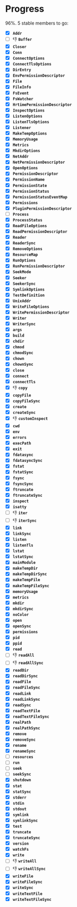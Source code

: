 # Progress

96%. 5 stable members to go:

- [x] **`Addr`**
- [ ] 👎 **`Buffer`**
- [x] **`Closer`**
- [x] **`Conn`**
- [x] **`ConnectOptions`**
- [x] **`ConnectTlsOptions`**
- [x] **`DirEntry`**
- [x] **`EnvPermissionDescriptor`**
- [x] **`File`**
- [x] **`FileInfo`**
- [x] **`FsEvent`**
- [x] **`FsWatcher`**
- [x] **`HrtimePermissionDescriptor`**
- [x] **`InspectOptions`**
- [x] **`ListenOptions`**
- [x] **`ListenTlsOptions`**
- [x] **`Listener`**
- [x] **`MakeTempOptions`**
- [x] **`MemoryUsage`**
- [x] **`Metrics`**
- [x] **`MkdirOptions`**
- [x] **`NetAddr`**
- [x] **`NetPermissionDescriptor`**
- [x] **`OpenOptions`**
- [x] **`PermissionDescriptor`**
- [x] **`PermissionName`**
- [x] **`PermissionState`**
- [x] **`PermissionStatus`**
- [x] **`PermissionStatusEventMap`**
- [x] **`Permissions`**
- [x] **`PluginPermissionDescriptor`**
- [ ] **`Process`**
- [x] **`ProcessStatus`**
- [x] **`ReadFileOptions`**
- [x] **`ReadPermissionDescriptor`**
- [x] **`Reader`**
- [x] **`ReaderSync`**
- [x] **`RemoveOptions`**
- [x] **`ResourceMap`**
- [x] **`RunOptions`**
- [x] **`RunPermissionDescriptor`**
- [x] **`SeekMode`**
- [x] **`Seeker`**
- [x] **`SeekerSync`**
- [x] **`SymlinkOptions`**
- [x] **`TestDefinition`**
- [x] **`UnixAddr`**
- [x] **`WriteFileOptions`**
- [x] **`WritePermissionDescriptor`**
- [x] **`Writer`**
- [x] **`WriterSync`**
- [x] **`args`**
- [x] **`build`**
- [x] **`chdir`**
- [x] **`chmod`**
- [x] **`chmodSync`**
- [x] **`chown`**
- [x] **`chownSync`**
- [x] **`close`**
- [x] **`connect`**
- [x] **`connectTls`**
- [x] 👎 **`copy`**
- [x] **`copyFile`**
- [x] **`copyFileSync`**
- [x] **`create`**
- [x] **`createSync`**
- [x] 👎 **`customInspect`**
- [x] **`cwd`**
- [x] **`env`**
- [x] **`errors`**
- [x] **`execPath`**
- [x] **`exit`**
- [x] **`fdatasync`**
- [x] **`fdatasyncSync`**
- [x] **`fstat`**
- [x] **`fstatSync`**
- [x] **`fsync`**
- [x] **`fsyncSync`**
- [x] **`ftruncate`**
- [x] **`ftruncateSync`**
- [x] **`inspect`**
- [x] **`isatty`**
- [ ] 👎 **`iter`**
- [ ] 👎 **`iterSync`**
- [x] **`link`**
- [x] **`linkSync`**
- [x] **`listen`**
- [x] **`listenTls`**
- [x] **`lstat`**
- [x] **`lstatSync`**
- [x] **`mainModule`**
- [x] **`makeTempDir`**
- [x] **`makeTempDirSync`**
- [x] **`makeTempFile`**
- [x] **`makeTempFileSync`**
- [x] **`memoryUsage`**
- [x] **`metrics`**
- [x] **`mkdir`**
- [x] **`mkdirSync`**
- [x] **`noColor`**
- [x] **`open`**
- [x] **`openSync`**
- [x] **`permissions`**
- [x] **`pid`**
- [x] **`ppid`**
- [x] **`read`**
- [ ] 👎 **`readAll`**
- [ ] 👎 **`readAllSync`**
- [x] **`readDir`**
- [x] **`readDirSync`**
- [x] **`readFile`**
- [x] **`readFileSync`**
- [x] **`readLink`**
- [x] **`readLinkSync`**
- [x] **`readSync`**
- [x] **`readTextFile`**
- [x] **`readTextFileSync`**
- [x] **`realPath`**
- [x] **`realPathSync`**
- [x] **`remove`**
- [x] **`removeSync`**
- [x] **`rename`**
- [x] **`renameSync`**
- [ ] **`resources`**
- [ ] **`run`**
- [ ] **`seek`**
- [ ] **`seekSync`**
- [x] **`shutdown`**
- [x] **`stat`**
- [x] **`statSync`**
- [x] **`stderr`**
- [x] **`stdin`**
- [x] **`stdout`**
- [x] **`symlink`**
- [x] **`symlinkSync`**
- [x] **`test`**
- [x] **`truncate`**
- [x] **`truncateSync`**
- [x] **`version`**
- [x] **`watchFs`**
- [x] **`write`**
- [ ] 👎 **`writeAll`**
- [ ] 👎 **`writeAllSync`**
- [x] **`writeFile`**
- [x] **`writeFileSync`**
- [x] **`writeSync`**
- [x] **`writeTextFile`**
- [x] **`writeTextFileSync`**

